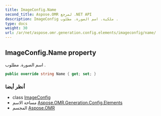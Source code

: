 ```yaml
---
title: ImageConfig.Name
second_title: Aspose.OMR لمرجع .NET API
description: ImageConfig ملكية. اسم الصورة. مطلوب .
type: docs
weight: 30
url: /ar/net/aspose.omr.generation.config.elements/imageconfig/name/
---
```

## ImageConfig.Name property

اسم الصورة. مطلوب .

```csharp
public override string Name { get; set; }
```

### أنظر أيضا

* class [ImageConfig](../)
* مساحة الاسم [Aspose.OMR.Generation.Config.Elements](../../imageconfig/)
* المجسم [Aspose.OMR](../../../)


